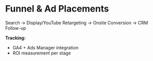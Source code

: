 # Funnel & Ad Placements

Search → Display/YouTube Retargeting → Onsite Conversion → CRM Follow-up

**Tracking:**
- GA4 + Ads Manager integration
- ROI measurement per stage

